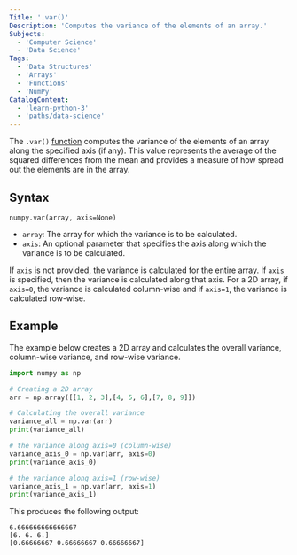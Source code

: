 ```yaml
---
Title: '.var()'
Description: 'Computes the variance of the elements of an array.'
Subjects:
  - 'Computer Science'
  - 'Data Science'
Tags:
  - 'Data Structures'
  - 'Arrays'
  - 'Functions'
  - 'NumPy'
CatalogContent:
  - 'learn-python-3'
  - 'paths/data-science'
---
```


The `.var()` [function](https://www.codecademy.com/resources/docs/numpy/built-in-functions) computes the variance of the elements of an array along the specified axis (if any). This value represents the average of the squared differences from the mean and provides a measure of how spread out the elements are in the array.

## Syntax

```pseudo
numpy.var(array, axis=None)
```

- `array`: The array for which the variance is to be calculated.
- `axis`: An optional parameter that specifies the axis along which the variance is to be calculated.

If `axis` is not provided, the variance is calculated for the entire array. If `axis` is specified, then the variance is calculated along that axis. For a 2D array, if `axis=0`, the variance is calculated column-wise and if `axis=1`, the variance is calculated row-wise.

## Example

The example below creates a 2D array and calculates the overall variance, column-wise variance, and row-wise variance.

```py
import numpy as np

# Creating a 2D array
arr = np.array([[1, 2, 3],[4, 5, 6],[7, 8, 9]])

# Calculating the overall variance
variance_all = np.var(arr)
print(variance_all)

# the variance along axis=0 (column-wise)
variance_axis_0 = np.var(arr, axis=0)
print(variance_axis_0)

# the variance along axis=1 (row-wise)
variance_axis_1 = np.var(arr, axis=1)
print(variance_axis_1)
```

This produces the following output:

```shell
6.666666666666667  
[6. 6. 6.]  
[0.66666667 0.66666667 0.66666667]
```
